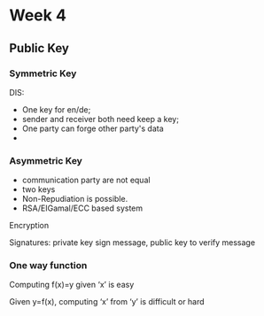 # Week 4



## Public Key





### Symmetric Key

DIS: 

* One key for en/de; 
* sender and receiver both need keep a key;
* One party can forge other party's data
* ​



### Asymmetric Key

* communication party are not equal
* two keys
* Non-Repudiation is possible.
* RSA/EIGamal/ECC based system

Encryption

Signatures: private key sign message, public key to verify message



### One way function

Computing f(x)=y given ‘x’ is easy

Given y=f(x), computing ‘x’ from ‘y’ is difficult or hard



